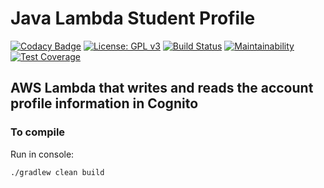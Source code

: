 # Java Lambda Student Profile
[![Codacy Badge](https://api.codacy.com/project/badge/Grade/ea6a8ebe8238450d9e72d72833143ef5)](https://app.codacy.com/app/info.universy/java-lambda-student-profile?utm_source=github.com&utm_medium=referral&utm_content=uvsy-aws-backend/java-lambda-student-profile&utm_campaign=Badge_Grade_Dashboard)
[![License: GPL v3](https://img.shields.io/badge/License-GPLv3-blue.svg)](https://www.gnu.org/licenses/gpl-3.0)
[![Build Status](https://travis-ci.com/uvsy-aws-backend/java-lambda-student-profile.svg?branch=master)](https://travis-ci.com/uvsy-aws-backend/java-lambda-student-profile)
[![Maintainability](https://api.codeclimate.com/v1/badges/226426d3e81fa284b689/maintainability)](https://codeclimate.com/github/uvsy-aws-backend/java-lambda-student-profile/maintainability)
[![Test Coverage](https://api.codeclimate.com/v1/badges/226426d3e81fa284b689/test_coverage)](https://codeclimate.com/github/uvsy-aws-backend/java-lambda-student-profile/test_coverage)

## AWS Lambda that writes and reads the account profile information in Cognito

### To compile

Run in console:

`./gradlew clean build`
 
